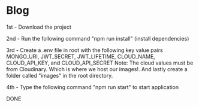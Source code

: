 # Blog

1st - Download the project

2nd - Run the following command "npm run install" (install dependencies)

3rd - Create a .env file in root with the following key value pairs MONGO_URI, JWT_SECRET, JWT_LIFETIME, CLOUD_NAME, CLOUD_API_KEY, and CLOUD_API_SECRET
Note: The cloud values must be from Cloudinary. Which is where we host our images!. And lastly create a folder called "images" in the root directory.

4th - Type the following command "npm run start" to start application

DONE
